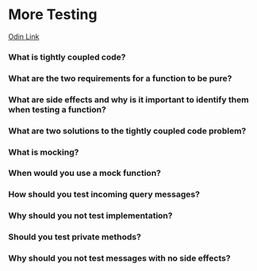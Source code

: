 # More Testing

[Odin Link](https://www.theodinproject.com/lessons/node-path-javascript-more-testing)

### What is tightly coupled code?

### What are the two requirements for a function to be pure?

### What are side effects and why is it important to identify them when testing a function?

### What are two solutions to the tightly coupled code problem?

### What is mocking?

### When would you use a mock function?

### How should you test incoming query messages?

### Why should you not test implementation?

### Should you test private methods?

### Why should you not test messages with no side effects?
